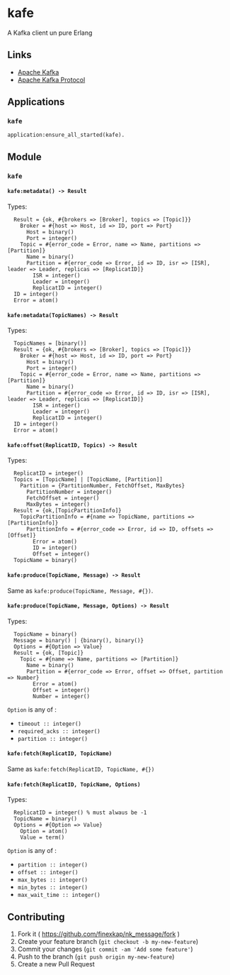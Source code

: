 # kafe

A Kafka client un pure Erlang

## Links

* [Apache Kafka](http://kafka.apache.org/)
* [Apache Kafka Protocol](https://cwiki.apache.org/confluence/display/KAFKA/A+Guide+To+The+Kafka+Protocol)

## Applications

### `kafe`

```
application:ensure_all_started(kafe).
```

## Module

### `kafe`

#### `kafe:metadata() -> Result`

Types:

```
  Result = {ok, #{brokers => [Broker], topics => [Topic]}}
    Broker = #{host => Host, id => ID, port => Port}
      Host = binary()
      Port = integer()
    Topic = #{error_code = Error, name => Name, partitions => [Partition]}
      Name = binary()
      Partition = #{error_code => Error, id => ID, isr => [ISR], leader => Leader, replicas => [ReplicatID]}
        ISR = integer()
        Leader = integer()
        ReplicatID = integer()
  ID = integer()
  Error = atom()
```

#### `kafe:metadata(TopicNames) -> Result`

Types:

```
  TopicNames = [binary()]
  Result = {ok, #{brokers => [Broker], topics => [Topic]}}
    Broker = #{host => Host, id => ID, port => Port}
      Host = binary()
      Port = integer()
    Topic = #{error_code = Error, name => Name, partitions => [Partition]}
      Name = binary()
      Partition = #{error_code => Error, id => ID, isr => [ISR], leader => Leader, replicas => [ReplicatID]}
        ISR = integer()
        Leader = integer()
        ReplicatID = integer()
  ID = integer()
  Error = atom()
```

#### `kafe:offset(ReplicatID, Topics) -> Result`

Types:

```
  ReplicatID = integer()
  Topics = [TopicName] | [TopicName, [Partition]] 
    Partition = {PartitionNumber, FetchOffset, MaxBytes}
      PartitionNumber = integer()
      FetchOffset = integer()
      MaxBytes = integer()
  Result = {ok,[TopicPartitionInfo]}
    TopicPartitionInfo = #{name => TopicName, partitions => [PartitionInfo]}
      PartitionInfo = #{error_code => Error, id => ID, offsets => [Offset]}
        Error = atom()
        ID = integer()
        Offset = integer()
  TopicName = binary()
```

#### `kafe:produce(TopicName, Message) -> Result`

Same as `kafe:produce(TopicName, Message, #{})`.

#### `kafe:produce(TopicName, Message, Options) -> Result`

Types:

```
  TopicName = binary()
  Message = binary() | {binary(), binary()}
  Options = #{Option => Value}
  Result = {ok, [Topic]}
    Topic = #{name => Name, partitions => [Partition]}
      Name = binary()
      Partition = #{error_code => Error, offset => Offset, partition => Number}
        Error = atom()
        Offset = integer()
        Number = integer()
```

`Option` is any of :

* `timeout :: integer()`
* `required_acks :: integer()`
* `partition :: integer()`

#### `kafe:fetch(ReplicatID, TopicName)`

Same as `kafe:fetch(ReplicatID, TopicName, #{})`

#### `kafe:fetch(ReplicatID, TopicName, Options)`

Types:

```
  ReplicatID = integer() % must alwaus be -1
  TopicName = binary()
  Options = #{Option => Value}
    Option = atom()
    Value = term()
```

`Option` is any of :

* `partition :: integer()`
* `offset :: integer()`
* `max_bytes :: integer()`
* `min_bytes :: integer()`
* `max_wait_time :: integer()`

## Contributing

1. Fork it ( https://github.com/finexkap/nk_message/fork )
2. Create your feature branch (`git checkout -b my-new-feature`)
3. Commit your changes (`git commit -am 'Add some feature'`)
4. Push to the branch (`git push origin my-new-feature`)
5. Create a new Pull Request
